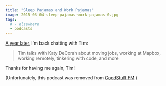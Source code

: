 ```yaml
---
title: "Sleep Pajamas and Work Pajamas"
image: 2015-03-04-sleep-pajamas-work-pajamas-0.jpg
tags:
  # - elsewhere
  - podcasts
---
```


[A year later](/code/the-east-wing/), I'm back chatting with Tim:

> Tim talks with Katy DeCorah about moving jobs, working at Mapbox, working remotely, tinkering with code, and more

Thanks for having me again, Tim!

(Unfortunately, this podcast was removed from [GoodStuff FM](http://goodstuff.fm/).)
